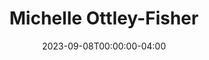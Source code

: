 ---
title: Michelle Ottley-Fisher
aliases: 
  - /people/michelle-ottley
  - /people/michelle-j-ottley
other_names: 
 - Michelle Ottley
 - Michelle J. Ottley
layout: people
featured_image: 
featured_image_attr: 
featured_image_alt: 
featured_image_caption: 
Socials:
  LinkedIn: Michelle Ottley-Fisher | michelle-ottley-fisher-19ab9632
date: 2023-09-08T00:00:00-04:00
---